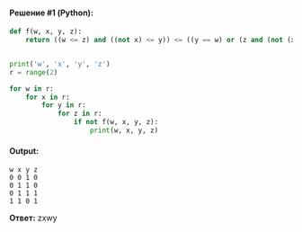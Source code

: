 #### Решение #1 (Python):

```python
def f(w, x, y, z):
    return ((w <= z) and ((not x) <= y)) <= ((y == w) or (z and (not (x))))


print('w', 'x', 'y', 'z')
r = range(2)

for w in r:
    for x in r:
        for y in r:
            for z in r:
                if not f(w, x, y, z):
                    print(w, x, y, z)
```

#### Output:
```
w x y z
0 0 1 0
0 1 1 0
0 1 1 1
1 1 0 1
```

**Ответ:** zxwy
